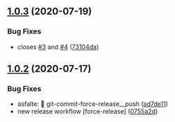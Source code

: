 ## [1.0.3](https://github.com/bamdadsabbagh/tagger/compare/v1.0.2...v1.0.3) (2020-07-19)


### Bug Fixes

* closes [#3](https://github.com/bamdadsabbagh/tagger/issues/3) and [#4](https://github.com/bamdadsabbagh/tagger/issues/4) ([73104da](https://github.com/bamdadsabbagh/tagger/commit/73104dafc1a4274e3078fcd4531a66cf74ff2746))

## [1.0.2](https://github.com/bamdadsabbagh/tagger/compare/v1.0.1...v1.0.2) (2020-07-17)


### Bug Fixes

* asfalte: 🔨 git-commit-force-release__push ([ad7de11](https://github.com/bamdadsabbagh/tagger/commit/ad7de11a9a1d828bc20088a9b4cc4aedc31a7c00))
* new release workflow [force-release] ([0755a2d](https://github.com/bamdadsabbagh/tagger/commit/0755a2d158dac370dc9c3383f2cbf38d37986dcc))
